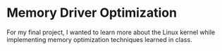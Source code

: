 # Memory Driver Optimization

For my final project, I wanted to learn more about the Linux kernel while implementing memory optimization techniques learned in class.

